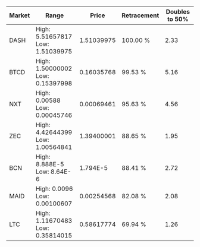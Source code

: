 | Market | Range | Price| Retracement | Doubles to 50% |
| --- | --- | --- | --- | --- |
| DASH | High: 5.51657817<br />Low: 1.51039975 | 1.51039975 | 100.00 % | 2.33 |
| BTCD | High: 1.50000002<br />Low: 0.15397998 | 0.16035768 | 99.53 % | 5.16 |
| NXT | High: 0.00588<br />Low: 0.00045746 | 0.00069461 | 95.63 % | 4.56 |
| ZEC | High: 4.42644399<br />Low: 1.00564841 | 1.39400001 | 88.65 % | 1.95 |
| BCN | High: 8.888E-5<br />Low: 8.64E-6 | 1.794E-5 | 88.41 % | 2.72 |
| MAID | High: 0.0096<br />Low: 0.00100607 | 0.00254568 | 82.08 % | 2.08 |
| LTC | High: 1.11670483<br />Low: 0.35814015 | 0.58617774 | 69.94 % | 1.26 |
